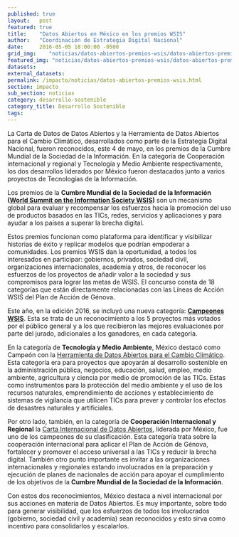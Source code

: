 ```yaml
---
published: true
layout:   post
featured: true
title:    "Datos Abiertos en México en los premios WSIS"
author:   "Coordinación de Estrategia Digital Nacional"
date:     2016-05-05 18:00:00 -0500
grid_img:    "noticias/datos-abiertos-premios-wsis/datos-abiertos-premios-wsis_grid.png"
featured_img: "noticias/datos-abiertos-premios-wsis/datos-abiertos-premios-wsis_featured.png"
datasets:
external_datasets:
permalink: /impacto/noticias/datos-abiertos-premios-wsis.html
section: impacto
sub_section: noticias
category: desarrollo-sostenible
category_title: Desarrollo Sostenible
tags:
---
```


La Carta de Datos de Datos Abiertos y la Herramienta de Datos Abiertos para el Cambio Climático, desarrollados como parte de la Estrategia Digital Nacional, fueron reconocidos, este 4 de mayo, en los premios de la Cumbre Mundial de la Sociedad de la Información. En la categoría de Cooperación internacional y regional y Tecnología y Medio Ambiente respectivamente, los dos desarrollos liderados por México fueron destacados junto a varios proyectos de Tecnologías de la Información.

Los premios de la **Cumbre Mundial de la Sociedad de la Información ([World Summit on the Information Society WSIS](http://www.itu.int/net/wsis/))** son un mecanismo global para evaluar y recompensar los esfuerzos hacia la promoción del uso de productos basados en las TICs, redes, servicios y aplicaciones y para ayudar a los países a superar la brecha digital.

Estos premios funcionan como plataforma para identificar y visibilizar historias de éxito y replicar modelos que podrían empoderar a comunidades. Los premios WSIS dan la oportunidad, a todos los interesados en participar: gobiernos, privados, sociedad civil, organizaciones internacionales, academia y otros, de reconocer los esfuerzos de los proyectos de añadir valor a la sociedad y sus compromisos para lograr las metas de WSIS. El concurso consta de 18 categorías que están directamente relacionadas con las Líneas de Acción WSIS del Plan de Acción de Génova.

Este año, en la edición 2016, se incluyó una nueva categoría: **[Campeones WSIS](http://groups.itu.int/stocktaking/WSISPrizes/WSISPrizes2016.aspx#champion-projects)**. Esta se trata de un reconocimiento a los 5 proyectos más votados por el público general y a los que recibieron las mejores evaluaciones por parte del jurado, adicionales a los ganadores, en cada categoría.

En la categoría de **Tecnología y Medio Ambiente**, México destacó como Campeón con la [Herramienta de Datos Abiertos para el Cambio Climático](http://cambioclimatico.datos.gob.mx/). Esta categoría era para proyectos que apoyarán al desarrollo sostenible en la administración pública, negocios, educación, salud, empleo, medio ambiente, agricultura y ciencia por medio de promoción de las TICs. Estas como instrumentos para la protección del medio ambiente y el uso de los recursos naturales, emprendimiento de acciones y establecimiento de sistemas de vigilancia que utilicen TICs para prever y controlar los efectos de desastres naturales y artificiales.

Por otro lado, también, en la categoría de **Cooperación Internacional y Regional** la [Carta Internacional de Datos Abiertos](http://datos.gob.mx/impacto/avances/open-data-charter.html), liderada por México, fue uno de los campeones de su clasificación. Esta categoría trata sobre la cooperación internacional para aplicar el Plan de Acción de Génova, fortalecer y promover el acceso universal a las TICs y reducir la brecha digital. También otro punto importante es invitar a las organizaciones internacionales y regionales estando involucrados en la preparación y ejecución  de planes de nacionales de acción para apoyar el cumplimiento de los objetivos de la **Cumbre Mundial de la Sociedad de la Información**.

Con estos dos reconocimientos, México destaca a nivel internacional por sus acciones en materia de Datos Abiertos. Es muy importante, sobre todo para generar visibilidad, que los esfuerzos de todos los involucrados (gobierno, sociedad civil y academia) sean reconocidos y esto sirva como incentivo para consolidarlos y escalarlos.
